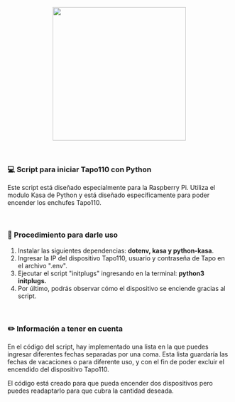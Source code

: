 
<p align="center"><img src="https://i.postimg.cc/L5Lj6kRN/tapo.png" width="300px" height="300px"></p>
<br>
<h3>💻 Script para iniciar Tapo110 con Python</h3>
<p>Este script está diseñado especialmente para la Raspberry Pi. Utiliza el modulo Kasa de Python y está diseñado específicamente para poder encender los enchufes Tapo110.</p>
<br>
<h3>🚀 Procedimiento para darle uso</h3>
<ol>
  <li>Instalar las siguientes dependencias: <strong>dotenv, kasa y python-kasa</strong>.</li>
  <li>Ingresar la IP del dispositivo Tapo110, usuario y contraseña de Tapo en el archivo ".env".</li>
  <li>Ejecutar el script "initplugs" ingresando en la terminal: <strong>python3 initplugs.</strong></li>
  <li>Por último, podrás observar cómo el dispositivo se enciende gracias al script.</li>
</ol>
<br>
<h3>✏️ Información a tener en cuenta</h3>
<p>En el código del script, hay implementado una lista en la que puedes ingresar diferentes fechas separadas por una coma. Esta lista guardaría las fechas de vacaciones o para diferente uso, y con el fin de poder excluir el encendido del dispositivo Tapo110.</p>
<p>El código está creado para que pueda encender dos dispositivos pero puedes readaptarlo para que cubra la cantidad deseada.</p>
